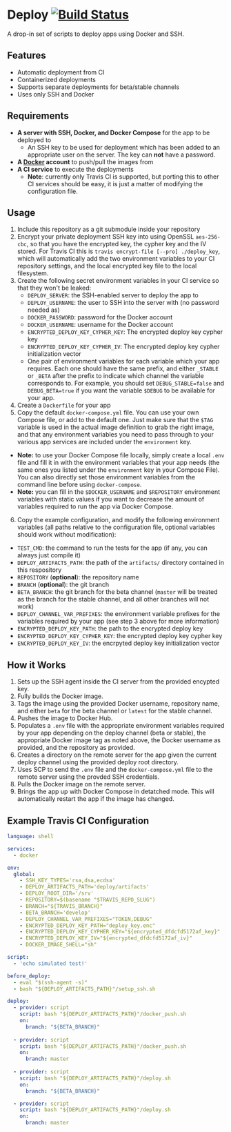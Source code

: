 # Deploy [![Build Status](https://travis-ci.com/jswny/deploy.svg?branch=master)](https://travis-ci.com/jswny/deploy)
A drop-in set of scripts to deploy apps using Docker and SSH.

## Features
- Automatic deployment from CI
- Containerized deployments
- Supports separate deployments for beta/stable channels
- Uses only SSH and Docker

## Requirements
- **A server with SSH, Docker, and Docker Compose** for the app to be deployed to
  - An SSH key to be used for deployment which has been added to an appropriate user on the server. The key can **not** have a password.
- **A [Docker](https://hub.docker.com/) account** to push/pull the images from
- **A CI service** to execute the deployments
  - **Note**: currently only Travis CI is supported, but porting this to other CI services should be easy, it is just a matter of modifying the configuration file.

## Usage
1. Include this repository as a git submodule inside your repository
2. Encrypt your private deployment SSH key into using OpenSSL `aes-256-cbc`, so that you have the encrypted key, the cypher key and the IV stored. For Travis CI this is `travis encrypt-file [--pro] ./deploy_key`, which will automatically add the two environment variables to your CI repository settings, and the local encrypted key file to the local filesystem.
3. Create the following secret environment variables in your CI service so that they won't be leaked:
    - `DEPLOY_SERVER`: the SSH-enabled server to deploy the app to
    - `DEPLOY_USERNAME`: the user to SSH into the server with (no password needed as)
    - `DOCKER_PASSWORD`: password for the Docker account
    - `DOCKER_USERNAME`: username for the Docker account
    - `ENCRYPTED_DEPLOY_KEY_CYPHER_KEY`: The encrypted deploy key cypher key
    - `ENCRYPTED_DEPLOY_KEY_CYPHER_IV`: The encrypted deploy key cypher initialization vector
    - One pair of environment variables for each variable which your app requires. Each one should have the same prefix, and either `_STABLE` or `_BETA` after the prefix to indicate which channel the variable corresponds to. For example, you should set `DEBUG_STABLE=false` and `DEBUG_BETA=true` if you want the variable `$DEBUG` to be available for your app.
4. Create a `Dockerfile` for your app
5. Copy the default `docker-compose.yml` file. You can use your own Compose file, or add to the default one. Just make sure that the `$TAG` variable is used in the actual image definition to grab the right image, and that any environment variables you need to pass through to your various app services are included under the `environment` key. 
  - **Note:** to use your Docker Compose file locally, simply create a local `.env` file and fill it in with the environment variables that your app needs (the same ones you listed under the `environment` key in your Compose File). You can also directly set those environment variables from the command line before using `docker-compose`.
  - **Note:** you can fill in the `$DOCKER_USERNAME` and `$REPOSITORY` environment variables with static values if you want to decrease the amount of variables required to run the app via Docker Compose.
6. Copy the example configuration, and modify the following environment variables (all paths relative to the configuration file, optional variables should work without modification):
  - `TEST_CMD`: the command to run the tests for the app (if any, you can always just compile it)
  - `DEPLOY_ARTIFACTS_PATH`: the path of the `artifacts/` directory contained in this respository
  - `REPOSITORY` (**optional**): the repository name
  - `BRANCH` (**optional**): the git branch
  - `BETA_BRANCH`: the git branch for the beta channel (`master` will be treated as the branch for the stable channel, and all other branches will not work)
  - `DEPLOY_CHANNEL_VAR_PREFIXES`: the environment variable prefixes for the variables required by your app (see step 3 above for more information)
  - `ENCRYPTED_DEPLOY_KEY_PATH`: the path to the encrypted deploy key
  - `ENCRYPTED_DEPLOY_KEY_CYPHER_KEY`: the encrypted deploy key cypher key
  - `ENCRYPTED_DEPLOY_KEY_IV`: the encrpyted deploy key initialization vector

## How it Works
1. Sets up the SSH agent inside the CI server from the provided encypted key.
2. Fully builds the Docker image.
3. Tags the image using the provided Docker username, repository name, and either `beta` for the beta channel or `latest` for the stable channel.
4. Pushes the image to Docker Hub.
5. Populates a `.env` file with the appropriate environment variables required by your app depending on the deploy channel (beta or stable), the appropriate Docker image tag as noted above, the Docker username as provided, and the repository as provided.
6. Creates a directory on the remote server for the app given the current deploy channel using the provided deploy root directory.
7. Uses SCP to send the `.env` file and the `docker-compose.yml` file to the remote server using the provded SSH credentials.
8. Pulls the Docker image on the remote server.
9. Brings the app up with Docker Compose in detatched mode. This will automatically restart the app if the image has changed.

## Example Travis CI Configuration
```yaml
language: shell

services:
  - docker

env:
  global:
    - SSH_KEY_TYPES='rsa,dsa,ecdsa'
    - DEPLOY_ARTIFACTS_PATH='deploy/artifacts'
    - DEPLOY_ROOT_DIR='/srv'
    - REPOSITORY=$(basename "$TRAVIS_REPO_SLUG")
    - BRANCH="${TRAVIS_BRANCH}"
    - BETA_BRANCH='develop'
    - DEPLOY_CHANNEL_VAR_PREFIXES="TOKEN,DEBUG"
    - ENCRYPTED_DEPLOY_KEY_PATH="deploy_key.enc"
    - ENCRYPTED_DEPLOY_KEY_CYPHER_KEY="${encrypted_dfdcfd5172af_key}"
    - ENCRYPTED_DEPLOY_KEY_IV="${encrypted_dfdcfd5172af_iv}"
    - DOCKER_IMAGE_SHELL="sh"

script:
  - 'echo simulated test!'

before_deploy:
  - eval "$(ssh-agent -s)"
  - bash "${DEPLOY_ARTIFACTS_PATH}"/setup_ssh.sh

deploy:
  - provider: script
    script: bash "${DEPLOY_ARTIFACTS_PATH}"/docker_push.sh
    on:
      branch: "${BETA_BRANCH}"
  
  - provider: script
    script: bash "${DEPLOY_ARTIFACTS_PATH}"/docker_push.sh
    on:
      branch: master
  
  - provider: script
    script: bash "${DEPLOY_ARTIFACTS_PATH}"/deploy.sh
    on:
      branch: "${BETA_BRANCH}"

  - provider: script
    script: bash "${DEPLOY_ARTIFACTS_PATH}"/deploy.sh
    on:
      branch: master

```
